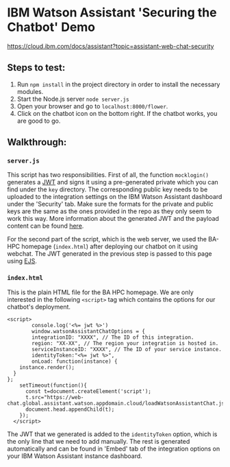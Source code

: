 # IBM Watson Assistant 'Securing the Chatbot' Demo

https://cloud.ibm.com/docs/assistant?topic=assistant-web-chat-security

## Steps to test:
1. Run `npm install` in the project directory in order to install the necessary modules.
2. Start the Node.js server `node server.js`
3. Open your browser and go to `localhost:8000/flower`. 
4. Click on the chatbot icon on the bottom right. If the chatbot works, you are good to go.

## Walkthrough:

### `server.js`
This script has two responsibilities. First of all, the function `mocklogin()` generates a [JWT](https://jwt.io/) and signs it using a pre-generated private which you can find under the `key` directory. The corresponding public key needs to be uploaded to the integration settings on the IBM Watson Assistant dashboard under the 'Security' tab. Make sure the formats for the private and public keys are the same as the ones provided in the repo as they only seem to work this way. More information about the generated JWT and the payload content can be found [here](https://cloud.ibm.com/docs/assistant?topic=assistant-web-chat-security#web-chat-security-prereq).

For the second part of the script, which is the web server, we used the BA-HPC homepage (`index.html`) after deploying our chatbot on it using webchat. The JWT generated in the previous step is passed to this page using [EJS](https://ejs.co/).

### `index.html`
This is the plain HTML file for the BA HPC homepage. We are only interested in the following `<script>` tag which contains the options for our chatbot's deployment.
```
<script>
        console.log('<%= jwt %>')
        window.watsonAssistantChatOptions = {
        integrationID: "XXXX", // The ID of this integration.
        region: "XX-XX", // The region your integration is hosted in.
        serviceInstanceID: "XXXX", // The ID of your service instance.
        identityToken:"<%= jwt %>",
        onLoad: function(instance) {
    instance.render();
  }
};
    setTimeout(function(){
      const t=document.createElement('script');
      t.src="https://web-chat.global.assistant.watson.appdomain.cloud/loadWatsonAssistantChat.js"
      document.head.appendChild(t);
    });
  </script>
  ```
  The JWT that we generated is added to the `identityToken` option, which is the only line that we need to add manually. The rest is generated automatically and can be found in 'Embed' tab of the integration options on your IBM Watson Assistant instance dashboard.
